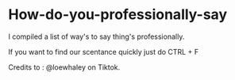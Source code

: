 # How-do-you-professionally-say
I compiled a list of way's to say thing's professionally. 

If you want to find our scentance quickly just do CTRL + F


Credits to : @loewhaley on Tiktok.
